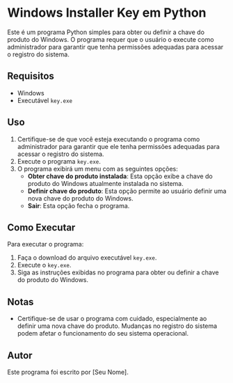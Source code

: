 # Windows Installer Key em Python

Este é um programa Python simples para obter ou definir a chave do produto do Windows. O programa requer que o usuário o execute como administrador para garantir que tenha permissões adequadas para acessar o registro do sistema.

## Requisitos

- Windows
- Executável `key.exe`

## Uso

1. Certifique-se de que você esteja executando o programa como administrador para garantir que ele tenha permissões adequadas para acessar o registro do sistema.
2. Execute o programa `key.exe`.
3. O programa exibirá um menu com as seguintes opções:
   - **Obter chave do produto instalada**: Esta opção exibe a chave do produto do Windows atualmente instalada no sistema.
   - **Definir chave do produto**: Esta opção permite ao usuário definir uma nova chave do produto do Windows.
   - **Sair**: Esta opção fecha o programa.

## Como Executar

Para executar o programa:

1. Faça o download do arquivo executável `key.exe`.
2. Execute o `key.exe`.
3. Siga as instruções exibidas no programa para obter ou definir a chave do produto do Windows.

## Notas

- Certifique-se de usar o programa com cuidado, especialmente ao definir uma nova chave do produto. Mudanças no registro do sistema podem afetar o funcionamento do seu sistema operacional.

## Autor

Este programa foi escrito por [Seu Nome].
